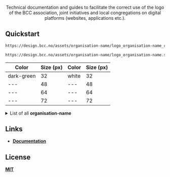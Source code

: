 <p align="center">Technical documentation and guides to facilitate the correct use of the logo of the BCC association, joint initiatives and local congregations on digital platforms (websites, applications etc.).</p>

## Quickstart
```bash
https://design.bcc.no/assets/organisation-name/logo_organisation-name_color_size.png

https://design.bcc.no/assets/organisation-name/logo_organisation-name.svg
```

| **Color** | **Size** (px) | **Color** | **Size** (px) |
| --- | --- | --- | --- |
| dark-green | 32 | white | 32 |
| --- | 48 | --- | 48 |
| --- | 64 | --- | 64 |
| --- | 72 | --- | 72 |

<details><summary> List of all <strong>organisation-name<strong></summary><br><br>
  
  | **Organisations** |
  | --- |
  | bcc-media |
  | bcc-event |
  | bcc-ateam |
  | bcc-fund |
  | bcc-music |

  | **Churches** |
  | --- |
  | bcc-bergen |
  | bcc-drammen-sande |
  | bcc-eiker |
  | bcc-grenland |
  | bcc-hallingdal |
  | bcc-hamar |
  | bcc-harstad |
  | bcc-honefoss |
  | bcc-molde |
  | bcc-maaloy |
  | bcc-oslo-og-follo |
  | bcc-sandefjord |
  | bcc-stavanger |
  | bcc-stord |
  | bcc-sorlandet |
  | bcc-tonsberg |
  | bcc-valdres |
  | bcc-ostfold |

</details>

## Links

- [Documentation](https://developer.bcc.no/bcc-design)

## License

[MIT](https://en.wikipedia.org/wiki/MIT_License)